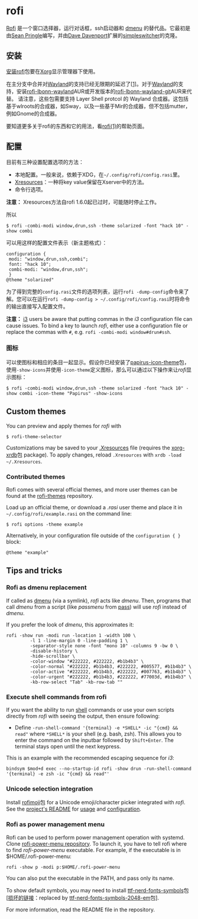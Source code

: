 # rofi

[Rofi](https://github.com/DaveDavenport/rofi) 是一个窗口选择器，运行对话框，ssh启动器和 [dmenu](https://wiki.archlinuxcn.org/wiki/Dmenu) 的替代品。它最初是由[Sean Pringle](https://github.com/seanpringle)编写，并由[Dave Davenport](https://github.com/DaveDavenport)扩展的[simpleswitcher](https://github.com/seanpringle/simpleswitcher)的克隆。



## 安装

[安装](https://wiki.archlinuxcn.org/wiki/Help:Reading#安装软件包)[rofi](https://archlinux.org/packages/?name=rofi)包要在[Xorg](https://wiki.archlinuxcn.org/wiki/Xorg)显示管理器下使用。

在主分支中合并对[Wayland](https://wiki.archlinuxcn.org/wiki/Wayland)的支持已经无限期的延迟了[[1\]](https://github.com/davatorium/rofi/pull/1139)。对于[Wayland](https://wiki.archlinuxcn.org/wiki/Wayland)的支持，安装[rofi-lbonn-wayland](https://aur.archlinux.org/packages/rofi-lbonn-wayland/)AUR或开发版本的[rofi-lbonn-wayland-git](https://aur.archlinux.org/packages/rofi-lbonn-wayland-git/)AUR来代替。 请注意，这些包需要支持 Layer Shell protcol 的 Wayland 合成器。这包括基于wlroots的合成器，如Sway，以及一些基于Mir的合成器，但不包括mutter，例如Gnome的合成器。

要知道更多关于rofi的东西和它的用法，看[rofi(1)](https://man.archlinux.org/man/rofi.1)的帮助页面。

## 配置

目前有三种设置配置选项的方法：

- 本地配置。一般来说，依赖于XDG，在`~/.config/rofi/config.rasi`里。
- [Xresources](https://wiki.archlinuxcn.org/wzh/index.php?title=Xresources&action=edit&redlink=1)：一种将key value保留在Xserver中的方法。
- 命令行选项。

**注意：** Xresources方法自rofi 1.6.0起已过时，可能随时停止工作。

所以

```
$ rofi -combi-modi window,drun,ssh -theme solarized -font "hack 10" -show combi
```

可以用这样的配置文件表示（新主题格式）：

```
configuration {
 modi: "window,drun,ssh,combi";
 font: "hack 10";
 combi-modi: "window,drun,ssh";
 }
@theme "solarized"
```

为了得到完整的`config.rasi`文件的选项列表，运行`rofi -dump-config`命令来了解。您可以在运行`rofi -dump-config > ~/.config/rofi/config.rasi`时将命令的输出直接写入配置文件。

**注意：** [i3](https://wiki.archlinuxcn.org/wiki/I3) users be aware that putting commas in the *i3* configuration file can cause issues. To bind a key to launch *rofi*, either use a configuration file or replace the commas with `#`, e.g. `rofi -combi-modi window#drun#ssh`.

### 图标

可以使图标和相应的条目一起显示。假设你已经安装了[papirus-icon-theme](https://archlinux.org/packages/?name=papirus-icon-theme)包，使用`-show-icons`并使用`-icon-theme`定义图标，那么可以通过以下操作来让*rofi*显示图标：

```
$ rofi -combi-modi window,drun,ssh -theme solarized -font "hack 10" -show combi -icon-theme "Papirus" -show-icons
```

## Custom themes

You can preview and apply themes for *rofi* with

```
$ rofi-theme-selector
```

Customizations may be saved to your [.Xresources](https://wiki.archlinuxcn.org/wzh/index.php?title=.Xresources&action=edit&redlink=1) file (requires the [xorg-xrdb](https://archlinux.org/packages/?name=xorg-xrdb)包 package). To apply changes, reload `.Xresources` with `xrdb -load ~/.Xresources`.

### Contributed themes

Rofi comes with several official themes, and more user themes can be found at the [rofi-themes](https://github.com/DaveDavenport/rofi-themes) repository.

Load up an official theme, or download a *.rasi* user theme and place it in `~/.config/rofi/example.rasi` on the command line:

```
$ rofi options -theme example
```

Alternatively, in your configuration file outside of the `configuration { }` block:

```
@theme "example"
```

## Tips and tricks

### Rofi as dmenu replacement

If called as [dmenu](https://wiki.archlinuxcn.org/wiki/Dmenu) (via a symlink), *rofi* acts like *dmenu*. Then, programs that call *dmenu* from a script (like *passmenu* from [pass](https://wiki.archlinuxcn.org/wiki/Pass)) will use *rofi* instead of *dmenu*.

If you prefer the look of *dmenu*, this approximates it:

```
rofi -show run -modi run -location 1 -width 100 \
		 -l 1 -line-margin 0 -line-padding 1 \
		 -separator-style none -font "mono 10" -columns 9 -bw 0 \
		 -disable-history \
		 -hide-scrollbar \
		 -color-window "#222222, #222222, #b1b4b3" \
		 -color-normal "#222222, #b1b4b3, #222222, #005577, #b1b4b3" \
		 -color-active "#222222, #b1b4b3, #222222, #007763, #b1b4b3" \
		 -color-urgent "#222222, #b1b4b3, #222222, #77003d, #b1b4b3" \
		 -kb-row-select "Tab" -kb-row-tab ""
```

### Execute shell commands from rofi

If you want the ability to run [shell](https://wiki.archlinuxcn.org/wzh/index.php?title=Shell&action=edit&redlink=1) commands or use your own scripts directly from *rofi* with seeing the output, then ensure following:

- Define `-run-shell-command '{terminal} -e *SHELL* -ic "{cmd} && read"` where `*SHELL*` is your shell (e.g. bash, zsh). This allows you to enter the command on the inputbar followed by `Shift+Enter`. The terminal stays open until the next keypress.

This is an example with the recommended escaping sequence for *i3*:

```
bindsym $mod+d exec --no-startup-id rofi -show drun -run-shell-command '{terminal} -e zsh -ic "{cmd} && read"'
```

### Unicode selection integration

Install [rofimoji](https://archlinux.org/packages/?name=rofimoji)包 for a Unicode emoji/character picker integrated with *rofi*. See the [project's README](https://github.com/fdw/rofimoji#readme) for [usage](https://github.com/fdw/rofimoji#usage) and [configuration](https://github.com/fdw/rofimoji#configuration).

### Rofi as power management menu

Rofi can be used to perform power management operation with systemd. Clone [rofi-power-menu repository](https://github.com/jluttine/rofi-power-menu). To launch it, you have to tell rofi where to find *rofi-power-menu* executable. For example, if the executable is in $HOME/.rofi-power-menu:

```
rofi -show p -modi p:$HOME/.rofi-power-menu
```

You can also put the executable in the PATH, and pass only its name.

To show default symbols, you may need to install [ttf-nerd-fonts-symbols](https://archlinux.org/packages/?name=ttf-nerd-fonts-symbols)包[[损坏的链接](https://wiki.archlinuxcn.org/wiki/Help:Procedures#Fix_broken_package_links)：replaced by [ttf-nerd-fonts-symbols-2048-em](https://archlinux.org/packages/?name=ttf-nerd-fonts-symbols-2048-em)包].

For more information, read the README file in the repository.


